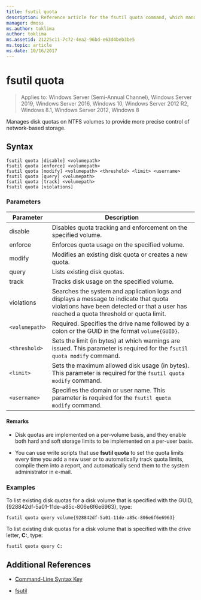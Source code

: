 ```yaml
---
title: fsutil quota
description: Reference article for the fsutil quota command, which manages disk quotas on NTFS volumes to provide more precise control of network-based storage.
manager: dmoss
ms.author: toklima
author: toklima
ms.assetid: 21225c11-7c72-4ea2-96bd-e63d4beb3be5
ms.topic: article
ms.date: 10/16/2017
---
```


# fsutil quota

> Applies to: Windows Server (Semi-Annual Channel), Windows Server 2019, Windows Server 2016, Windows 10, Windows Server 2012 R2, Windows 8.1, Windows Server 2012, Windows 8

Manages disk quotas on NTFS volumes to provide more precise control of network-based storage.

## Syntax

```
fsutil quota [disable] <volumepath>
fsutil quota [enforce] <volumepath>
fsutil quota [modify] <volumepath> <threshold> <limit> <username>
fsutil quota [query] <volumepath>
fsutil quota [track] <volumepath>
fsutil quota [violations]
```

### Parameters

| Parameter | Description |
| --------- | ----------- |
| disable | Disables quota tracking and enforcement on the specified volume. |
| enforce | Enforces quota usage on the specified volume. |
| modify | Modifies an existing disk quota or creates a new quota. |
| query | Lists existing disk quotas. |
| track | Tracks disk usage on the specified volume. |
| violations | Searches the system and application logs and displays a message to indicate that quota violations have been detected or that a user has reached a quota threshold or quota limit. |
| `<volumepath>` | Required. Specifies the drive name followed by a colon or the GUID in the format `volume{GUID}`. |
| `<threshold>`  | Sets the limit (in bytes) at which warnings are issued. This parameter is required for the `fsutil quota modify` command. |
| `<limit>` | Sets the maximum allowed disk usage (in bytes). This parameter is required for the `fsutil quota modify` command. |
| `<username>` | Specifies the domain or user name. This parameter is required for the `fsutil quota modify` command. |

#### Remarks

- Disk quotas are implemented on a per-volume basis, and they enable both hard and soft storage limits to be implemented on a per-user basis.

- You can use write scripts that use **fsutil quota** to set the quota limits every time you add a new user or to automatically track quota limits, compile them into a report, and automatically send them to the system administrator in e-mail.

### Examples

To list existing disk quotas for a disk volume that is specified with the GUID, {928842df-5a01-11de-a85c-806e6f6e6963}, type:

```
fsutil quota query volume{928842df-5a01-11de-a85c-806e6f6e6963}
```

To list existing disk quotas for a disk volume that is specified with the drive letter, **C:**, type:

```
fsutil quota query C:
```

## Additional References

- [Command-Line Syntax Key](command-line-syntax-key.md)

- [fsutil](fsutil.md)
